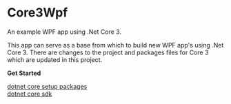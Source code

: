 # Core3Wpf
An example WPF app using .Net Core 3. 

This app can serve as a base from which to build new WPF app's using .Net Core 3. There are changes to the project and packages files for Core 3 which are updated in this project.

<b>Get Started</b>

<a href="https://github.com/dotnet/core-setup">dotnet core setup packages</a></br>
<a href="https://github.com/dotnet/core-sdk"> dotnet core sdk</a>
